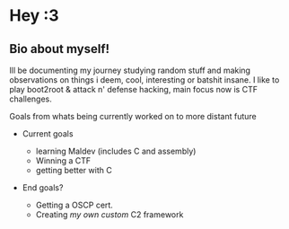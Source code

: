 # Hey :3
## Bio about myself!

Ill be documenting my journey studying random stuff and making observations on things i deem, cool, interesting or batshit insane.
I like to play boot2root & attack n' defense hacking, main focus now is CTF challenges.

Goals from whats being currently worked on to more distant future
- Current goals
	- learning Maldev (includes C and assembly)
 	- Winning a CTF
  	- getting better with C 	

- End goals?
  	- Getting a OSCP cert.
	- Creating _my own custom_ C2 framework
